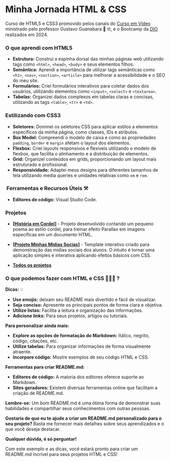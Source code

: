 #  Minha Jornada HTML & CSS

 Curso de HTML5 e CSS3 promovido pelos canais do [Curso em Vídeo](https://www.cursoemvideo.com/) ministrado pelo professor Gustavo Guanabara 🖖 🤓, e o Bootcamp da [DIO](https://www.dio.me/) realizados em 2024.


###  O que aprendi com HTML5

* **Estrutura:** Construí a espinha dorsal das minhas páginas web utilizando tags como `<html>`, `<head>`, `<body>` e seus elementos filhos.
* **Semântica:** Aprendi a importância de utilizar tags semânticas como `<h1>`, `<nav>`, `<section>`, `<article>` para melhorar a acessibilidade e o SEO do meu site.
* **Formulários:** Criei formulários interativos para coletar dados dos usuários, utilizando elementos como `<input>`, `<select>` e `<textarea>`.
* **Tabelas:** Organizei dados complexos em tabelas claras e concisas, utilizando as tags `<table>`, `<tr>` e `<td>`.

###  Estilizando com CSS3

* **Seletores:** Dominei os seletores CSS para aplicar estilos a elementos específicos da minha página, como classes, IDs e atributos.
* **Box Model:** Compreendi o modelo de caixa e como as propriedades `padding`, `border` e `margin` afetam o layout dos elementos.
* **Flexbox:** Criei layouts responsivos e flexíveis utilizando o modelo de flexbox, que facilita o alinhamento e a distribuição de elementos.
* **Grid:** Organizei conteúdos em grids, proporcionando um layout mais estruturado e profissional.
* **Responsividade:** Adaptei meus designs para diferentes tamanhos de tela utilizando media queries e unidades relativas como `em` e `rem`.

### ️ Ferramentas e Recursos Úteis ⚒️
* **Editores de código:** Visual Studio Code.

###  Projetos
* **[[História em Cordel](https://projeto-cordel-ge7ngmy0c-elaines-projects-e839f5d2.vercel.app/)]** - Projeto desenvolvido contando um pequeno poema ao estilo cordel, para treinar efeito Parallax em imagens específicas em um documento HTML.

* **[[Projeto Minhas Midias Socias](https://projeto-social-lemon.vercel.app/)]** - Template interativo criado para demonstração das mídias sociais dos alunos. O intuito é tornar uma aplicação simples e interativa aplicando efeitos básicos com CSS.

* **[Todos os projetos](https://github.com/ElaineSouza88)**

### O que podemos fazer com HTML e CSS 🤷🏾‍♀️ ? 

**Dicas:** 💡
* **Use emojis:**  deixam seu README mais divertido e fácil de visualizar.
* **Seja conciso:** Apresente os principais pontos de forma clara e objetiva.
* **Utilize listas:** Facilita a leitura e organização das informações.
* **Adicione links:** Para seus projetos, artigos ou tutoriais.

**Para personalizar ainda mais:**
* **Explore as opções de formatação do Markdown:** Itálico, negrito, código, citações, etc.
* **Utilize tabelas:** Para organizar informações de forma visualmente atraente.
* **Incorpore código:** Mostre exemplos de seu código HTML e CSS.

**Ferramentas para criar README.md:**
* **Editores de código:** A maioria dos editores oferece suporte ao Markdown.
* **Sites geradores:** Existem diversas ferramentas online que facilitam a criação de README.md.

**Lembre-se:** Um bom README.md é uma ótima forma de demonstrar suas habilidades e compartilhar seus conhecimentos com outras pessoas.

**Gostaria de que eu te ajude a criar um README.md personalizado para o seu projeto?** Basta me fornecer mais detalhes sobre seus aprendizados e o que você deseja destacar. 

**Qualquer dúvida, é só perguntar!**

Com este exemplo e as dicas, você estará pronto para criar um README.md incrível para seus projetos HTML e CSS!